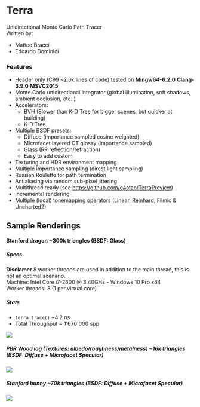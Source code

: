 # Terra 
Unidirectional Monte Carlo Path Tracer  
Written by:
- Matteo Bracci
- Edoardo Dominici

### Features
- Header only (C99 ~2.6k lines of code) tested on **Mingw64-6.2.0** **Clang-3.9.0** **MSVC2015**
- Monte Carlo unidirectional integrator (global illumination, soft shadows, ambient occlusion, etc..)
- Accelerators:
    - BVH (Slower than K-D Tree for bigger scenes, but quicker at building)
    - K-D Tree
- Multiple BSDF presets:
    - Diffuse (importance sampled cosine weighted)
    - Microfacet layered CT glossy (importance sampled)
    - Glass (RR reflection/refraction)
    - Easy to add custom
- Texturing and HDR environment mapping
- Multiple importance sampling (direct light sampling)
- Russian Roulette for path termination
- Antialiasing via random sub-pixel jittering
- Multithread ready (see https://github.com/c4stan/TerraPreview)
- Incremental rendering
- Multiple (local) tonemapping operators (Linear, Reinhard, Filmic & Uncharted2)

## Sample Renderings
#### Stanford dragon ~300k triangles (BSDF: Glass)
##### Specs
**Disclamer** 8 worker threads are used in addition to the main thread, this is not an optimal scenario.   
Machine: Intel Core i7-2600 @ 3.40GHz - Windows 10 Pro x64  
Worker threads: 8 (1 per virtual core)  

##### Stats
- `terra_trace()` ~4.2 ns
- Total Throughput ~ 1'670'000 spp

![](http://i.imgur.com/w4rndg8.jpg)

##### PBR Wood log (Textures: albedo/roughness/metalness) ~16k triangles (BSDF: Diffuse + Microfacet Specular)
![](http://i.imgur.com/jAwVDVg.jpg)
##### Stanford bunny ~70k triangles (BSDF: Diffuse + Microfacet Specular)
![](http://i.imgur.com/N6FEfsB.jpg)
